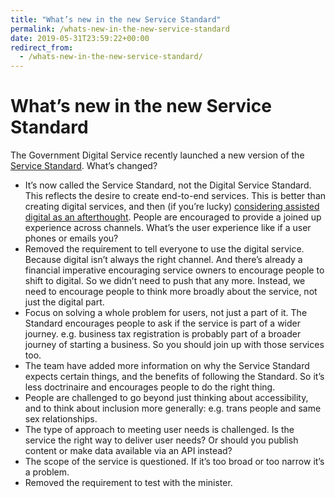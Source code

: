 ```yaml
---
title: "What’s new in the new Service Standard"
permalink: /whats-new-in-the-new-service-standard
date: 2019-05-31T23:59:22+00:00
redirect_from:
  - /whats-new-in-the-new-service-standard/
---
```


# What’s new in the new Service Standard

The Government Digital Service recently launched a new version of the [Service Standard](https://www.gov.uk/service-manual/service-standard). What’s changed?

- It’s now called the Service Standard, not the Digital Service Standard. This reflects the desire to create end-to-end services. This is better than creating digital services, and then (if you’re lucky) [considering assisted digital as an afterthought](https://www.martinlugton.com/assisted-digital-what-it-is-and-how-to-do-it-well/). People are encouraged to provide a joined up experience across channels. What’s the user experience like if a user phones or emails you?
- Removed the requirement to tell everyone to use the digital service. Because digital isn’t always the right channel. And there’s already a financial imperative encouraging service owners to encourage people to shift to digital. So we didn’t need to push that any more. Instead, we need to encourage people to think more broadly about the service, not just the digital part.
- Focus on solving a whole problem for users, not just a part of it. The Standard encourages people to ask if the service is part of a wider journey. e.g. business tax registration is probably part of a broader journey of starting a business. So you should join up with those services too.
- The team have added more information on why the Service Standard expects certain things, and the benefits of following the Standard. So it’s less doctrinaire and encourages people to do the right thing.
- People are challenged to go beyond just thinking about accessibility, and to think about inclusion more generally: e.g. trans people and same sex relationships.
- The type of approach to meeting user needs is challenged. Is the service the right way to deliver user needs? Or should you publish content or make data available via an API instead?
- The scope of the service is questioned. If it’s too broad or too narrow it’s a problem.
- Removed the requirement to test with the minister.